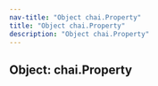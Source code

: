 ```yaml
---
nav-title: "Object chai.Property"
title: "Object chai.Property"
description: "Object chai.Property"
---
```

## Object: chai.Property